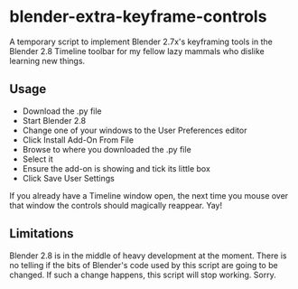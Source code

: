 # blender-extra-keyframe-controls
A temporary script to implement Blender 2.7x's keyframing tools in the Blender 2.8 Timeline toolbar for my fellow lazy mammals who dislike learning new things.

## Usage

* Download the .py file
* Start Blender 2.8
* Change one of your windows to the User Preferences editor
* Click Install Add-On From File
* Browse to where you downloaded the .py file
* Select it
* Ensure the add-on is showing and tick its little box
* Click Save User Settings

If you already have a Timeline window open, the next time you mouse over that window the controls should magically reappear. Yay!

## Limitations

Blender 2.8 is in the middle of heavy development at the moment. There is no telling if the bits of Blender's code used by this script are going to be changed. If such a change happens, this script will stop working. Sorry.